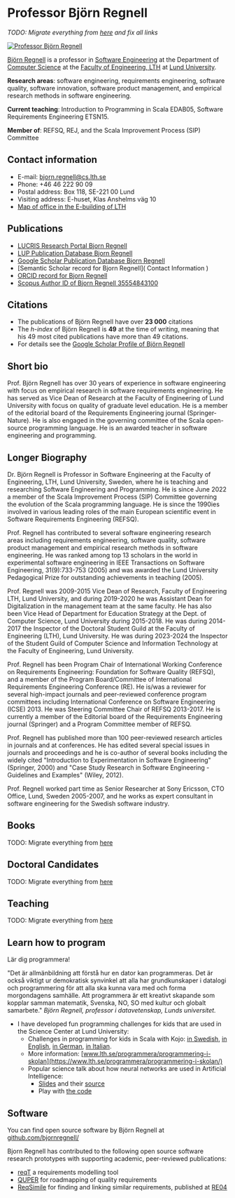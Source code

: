 # Professor Björn Regnell

*TODO: Migrate everything from [here](https://cs.lth.se/bjorn-regnell/) and fix all links*

<p><a href="http://www.bjornregnell.se/"><img src="../img/bjorn-regnell-lowres.jpg" alt="Professor Björn Regnell"></a></p>

[Björn Regnell](http://www.bjornregnell.se/) is a professor in [Software Engineering](http://serg.cs.lth.se/) at the Department of [Computer Science](http://cs.lth.se) at the [Faculty of Engineering, LTH](https://www.lth.se/english/) at [Lund University](https://www.lunduniversity.lu.se/).

**Research areas**: software engineering, requirements engineering, software quality, software innovation, software product management, and empirical research methods in software engineering. 

**Current teaching**: Introduction to Programming in Scala EDAB05, Software Requirements Engineering ETSN15.

**Member of**: REFSQ, REJ, and the Scala Improvement Process (SIP) Committee

## Contact information

* E-mail: bjorn.regnell@cs.lth.se
* Phone: +46 46 222 90 09
* Postal address: Box 118, SE-221 00 Lund
* Visiting address: E-huset, Klas Anshelms väg 10
* [Map of office in the E-building of LTH](https://fileadmin.cs.lth.se/cs/Bilder/rum/E2413.gif)

## Publications 

* [LUCRIS Research Portal Bjorn Regnell](https://portal.research.lu.se/portal/en/persons/bjoern-regnell(f235ec82-89a4-4178-a07d-ea8f5db12dde)/publications.html?pageSize=250&page=0)
* [LUP Publication Database Bjorn Regnell](https://lup.lub.lu.se/search/search/person/tts-bre?sort=year.desc&limit=250&start)
* [Google Scholar Publication Database Bjorn Regnell](http://scholar.google.com/citations?hl=en&user=W37CtAwAAAAJ&pagesize=200)
* [Semantic Scholar record for Bjorn Regnell]( Contact Information )
* [ORCID record for Bjorn Regnell](https://orcid.org/0000-0002-9380-6120)
* [Scopus Author ID of Bjorn Regnell 35554843100](http://www.scopus.com/inward/authorDetails.url?authorID=35554843100&partnerID=MN8TOARS)

## Citations

* The publications of Björn Regnell have over **23 000** citations
* The *h-index* of Björn Regnell is **49** at the time of writing, meaning that his 49 most cited publications have more than 49 citations. 
* For details see the [Google Scholar Profile of Björn Regnell](http://scholar.google.com/citations?hl=en&user=W37CtAwAAAAJ&pagesize=200)

## Short bio

Prof. Björn Regnell has over 30 years of experience in software engineering with focus on empirical research in software requirements engineering. He has served as Vice Dean of Research at the Faculty of Engineering of Lund University with focus on quality of graduate level education. He is a member of the editorial board of the Requirements Engineering journal (Springer-Nature). He is also engaged in the governing committee of the Scala open-source programming language. He is an awarded teacher in software engineering and programming.

## Longer Biography

Dr. Björn Regnell is Professor in Software Engineering at the Faculty of Engineering, LTH, Lund University, Sweden, where he is teaching and researching Software Engineering  and Programming. He is since June 2022 a member of the Scala Improvement Process (SIP) Committee governing the evolution of the Scala programming language. He is since the 1990ies involved in various leading roles of the main European scientific event in Software Requirements Engineering (REFSQ).

Prof. Regnell has contributed to several software engineering research areas including requirements engineering, software quality, software product management and empirical research methods in software engineering. He was ranked among top 13 scholars in the world in experimental software engineering in IEEE Transactions on Software Engineering, 31(9):733-753 (2005) and was awarded the Lund University Pedagogical Prize for outstanding achievements in teaching (2005).

Prof. Regnell was 2009-2015 Vice Dean of Research, Faculty of Engineering LTH, Lund University, and during 2019-2020 he was Assistant Dean for Digitalization in the management team at the same faculty. He has also been Vice Head of Department for Education Strategy at the Dept. of Computer Science, Lund University during 2015-2018. He was during 2014-2017 the Inspector of the Doctoral Student Guild at the Faculty of Engineering (LTH), Lund University. He was during 2023-2024 the Inspector of the Student Guild of Computer Science and Information Technology at the Faculty of Engineering, Lund University.

Prof. Regnell has been Program Chair of International Working Conference on Requirements Engineering: Foundation for Software Quality (REFSQ), and a member of the Program Board/Committee of International Requirements Engineering Conference (RE). He is/was a reviewer for several high-impact journals and peer-reviewed conference program committees including International Conference on Software Engineering (ICSE) 2013. He was Steering Committee Chair of REFSQ 2013-2017. He is currently a member of the Editorial board of the Requirements Engineering journal (Springer) and a Program Committee member of REFSQ.

Prof. Regnell has published more than 100 peer-reviewed research articles in journals and at conferences. He has edited several special issues in journals and proceedings and he is co-author of several books including the widely cited "Introduction to Experimentation in Software Engineering" (Springer, 2000) and "Case Study Research in Software Engineering - Guidelines and Examples" (Wiley, 2012).

Prof. Regnell worked part time as Senior Researcher at Sony Ericsson, CTO Office, Lund, Sweden 2005-2007, and he works as expert consultant in software engineering for the Swedish software industry.

## Books

TODO: Migrate everything from [here](https://cs.lth.se/bjorn-regnell/books-by-bjorn-regnell/)

## Doctoral Candidates

TODO: Migrate everything from [here](https://cs.lth.se/bjorn-regnell/doctoral-candidates/)

## Teaching

TODO: Migrate everything from [here](https://cs.lth.se/bjorn-regnell/teaching/)

## Learn how to program

Lär dig programmera!

"Det är allmänbildning att förstå hur en dator kan programmeras. Det är också viktigt ur demokratisk synvinkel att alla har grundkunskaper i datalogi och programmering för att alla ska kunna vara med och forma morgondagens samhälle. Att programmera är ett kreativt skapande som kopplar samman matematik, Svenska, NO, SO med kultur och globalt samarbete." *Björn Regnell, professor i datavetenskap, Lunds universitet.*

* I have developed fun programming challenges for kids that are used in the Science Center at Lund University: 
  * Challenges in programming for kids in Scala with Kojo: [in Swedish](http://fileadmin.cs.lth.se/cs/Personal/Bjorn_Regnell/uppdrag.pdf), [in English](https://www.lth.se/fileadmin/programvaruportal/programmera/Exercises/kojo-exercise-en.pdf), [in German](https://www.lth.se/fileadmin/programvaruportal/programmera/Exercises/kojo-exercise-de.pdf), [in Italian](https://www.lth.se/fileadmin/programvaruportal/programmera/Exercises/kojo-exercise-it.pdf).
  * More information: [www.lth.se/programmera/programmering-i-skolan](https://www.lth.se/programmera/programmering-i-skolan/)
  * Popular science talk about how neural networks are used in Artificial Intelligence:
    * [Slides](https://github.com/bjornregnell/AI-inside/releases/download/v1.2/ai-inside-bjorn-regnell.pdf) and their [source](https://github.com/bjornregnell/AI-inside)
    * Play with [the code](https://github.com/bjornregnell/scai)
    
## Software

You can find open source software by Björn Regnell at [github.com/bjornregnell/](https://github.com/bjornregnell/)

Bjorn Regnell has contributed to the following open source software research prototypes with supporting academic, peer-reviewed publications:

* [reqT](https://github.com/reqT) a requirements modelling tool
* [QUPER](https://portal.research.lu.se/sv/publications/a-prototype-tool-for-quper-to-support-release-planning-of-quality) for roadmapping of quality requirements
* [ReqSimile](http://reqsimile.sourceforge.net/) for finding and linking similar requirements, published at [RE04](https://portal.research.lu.se/en/publications/speeding-up-requirements-management-in-a-product-software-company)